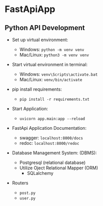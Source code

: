 # FastApiApp
Python API Development
---
* Set up virtual environment:
    * Windows: `python -m venv venv`
    * Mac/Linux: `python3 -m venv venv`


* Start virtual environment in terminal:
    * Windows: `venv\Scripts\activate.bat`
    * Mac/Linux: `venv/bin/activate`


* pip install requirements:
    * `pip install -r requirements.txt`


* Start Application:
    * `uvicorn app.main:app --reload`


* FastApi Application Documentation:
    * swagger: `localhost:8000/docs`
    * redoc: `localhost:8000/redoc`


* Database Management System: (DBMS):
    * Postgresql (relational database)
    * Utilize Oject Relational Mapper (ORM)
        * SQLalchemy


* Routers
    * `post.py`
    * `user.py`